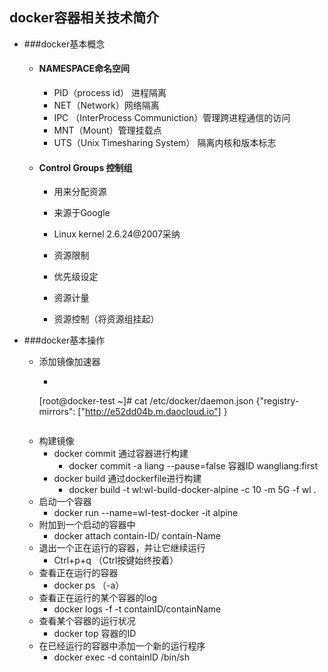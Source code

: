 ## docker容器相关技术简介
- ###docker基本概念
   - #### NAMESPACE命名空间
     - PID（process id） 进程隔离
     - NET（Network）网络隔离
     - IPC （InterProcess Communiction）管理跨进程通信的访问
     - MNT（Mount）管理挂载点
     - UTS（Unix Timesharing System） 隔离内核和版本标志
   
   - #### Control Groups 控制组
     - 用来分配资源
     - 来源于Google
     - Linux kernel 2.6.24@2007采纳
   
     - 资源限制
     - 优先级设定
     - 资源计量
     - 资源控制（将资源组挂起）

- ###docker基本操作
    -  添加镜像加速器
       -  ```
        [root@docker-test ~]# cat /etc/docker/daemon.json
{"registry-mirrors": ["http://e52dd04b.m.daocloud.io"]
}
       ```
    -  构建镜像
       -  docker commit   通过容器进行构建
          - docker commit -a liang --pause=false    容器ID wangliang:first
       -  docker build 通过dockerfile进行构建
          - docker build -t wl:wl-build-docker-alpine -c 10 -m 5G -f wl .
    -  启动一个容器
       - docker run  --name=wl-test-docker -it alpine
    -  附加到一个启动的容器中
       - docker  attach  contain-ID/ contain-Name
    -  退出一个正在运行的容器，并让它继续运行
       - Ctrl+p+q   （Ctrl按键始终按着）
    -  查看正在运行的容器
       - docker ps （-a）
    -  查看正在运行的某个容器的log 
       - docker logs -f -t containID/containName
    -  查看某个容器的运行状况
       - docker top  容器的ID
    -  在已经运行的容器中添加一个新的运行程序
       - docker exec -d containID /bin/sh